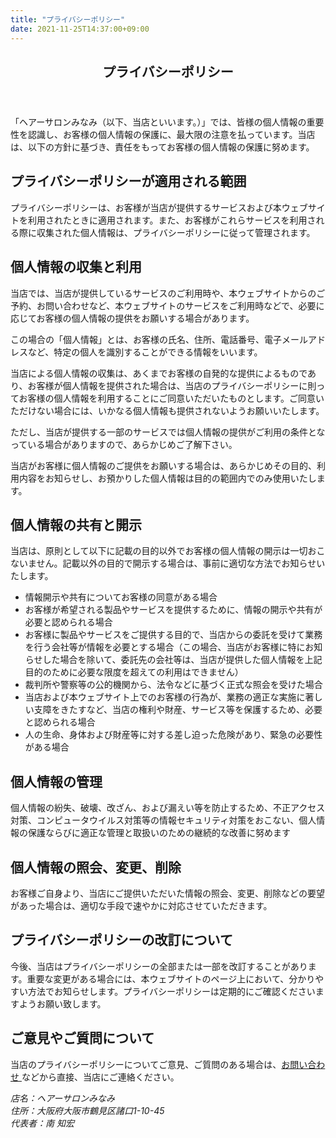 ```yaml
---
title: "プライバシーポリシー"
date: 2021-11-25T14:37:00+09:00
---
```


<article id="privacy">
<header class="policy-header">
<h1 class="policy-title">プライバシーポリシー</h1>
</header>

<div class="policy-content">

「ヘアーサロンみなみ（以下、当店といいます。）」では、皆様の個人情報の重要性を認識し、お客様の個人情報の保護に、最大限の注意を払っています。当店は、以下の方針に基づき、責任をもってお客様の個人情報の保護に努めます。

## プライバシーポリシーが適用される範囲

プライバシーポリシーは、お客様が当店が提供するサービスおよび本ウェブサイトを利用されたときに適用されます。また、お客様がこれらサービスを利用される際に収集された個人情報は、プライバシーポリシーに従って管理されます。

## 個人情報の収集と利用

当店では、当店が提供しているサービスのご利用時や、本ウェブサイトからのご予約、お問い合わせなど、本ウェブサイトのサービスをご利用時などで、必要に応じてお客様の個人情報の提供をお願いする場合があります。

この場合の「個人情報」とは、お客様の氏名、住所、電話番号、電子メールアドレスなど、特定の個人を識別することができる情報をいいます。

当店による個人情報の収集は、あくまでお客様の自発的な提供によるものであり、お客様が個人情報を提供された場合は、当店のプライバシーポリシーに則ってお客様の個人情報を利用することにご同意いただいたものとします。ご同意いただけない場合には、いかなる個人情報も提供されないようお願いいたします。

ただし、当店が提供する一部のサービスでは個人情報の提供がご利用の条件となっている場合がありますので、あらかじめご了解下さい。

当店がお客様に個人情報のご提供をお願いする場合は、あらかじめその目的、利用内容をお知らせし、お預かりした個人情報は目的の範囲内でのみ使用いたします。

## 個人情報の共有と開示

当店は、原則として以下に記載の目的以外でお客様の個人情報の開示は一切おこないません。記載以外の目的で開示する場合は、事前に適切な方法でお知らせいたします。

- 情報開示や共有についてお客様の同意がある場合
- お客様が希望される製品やサービスを提供するために、情報の開示や共有が必要と認められる場合
- お客様に製品やサービスをご提供する目的で、当店からの委託を受けて業務を行う会社等が情報を必要とする場合（この場合、当店がお客様に特にお知らせした場合を除いて、委託先の会社等は、当店が提供した個人情報を上記目的のために必要な限度を超えての利用はできません）
- 裁判所や警察等の公的機関から、法令などに基づく正式な照会を受けた場合
- 当店および本ウェブサイト上でのお客様の行為が、業務の適正な実施に著しい支障をきたすなど、当店の権利や財産、サービス等を保護するため、必要と認められる場合
- 人の生命、身体および財産等に対する差し迫った危険があり、緊急の必要性がある場合

## 個人情報の管理

個人情報の紛失、破壊、改ざん、および漏えい等を防止するため、不正アクセス対策、コンピュータウイルス対策等の情報セキュリティ対策をおこない、個人情報の保護ならびに適正な管理と取扱いのための継続的な改善に努めます

## 個人情報の照会、変更、削除

お客様ご自身より、当店にご提供いただいた情報の照会、変更、削除などの要望があった場合は、適切な手段で速やかに対応させていただきます。

## プライバシーポリシーの改訂について

今後、当店はプライバシーポリシーの全部または一部を改訂することがあります。重要な変更がある場合には、本ウェブサイトのページ上において、分かりやすい方法でお知らせします。プライバシーポリシーは定期的にご確認くださいますようお願い致します。

## ご意見やご質問について

当店のプライバシーポリシーについてご意見、ご質問のある場合は、<a href="/contact/">お問い合わせ </a>などから直接、当店にご連絡ください。

<footer>
<address>
店名：ヘアーサロンみなみ<br>
住所：大阪府大阪市鶴見区諸口1-10-45<br>
代表者：南 知宏
</address>
</footer>
</div>
</article>
